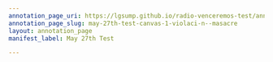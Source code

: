 ```yaml
---
annotation_page_uri: https://lgsump.github.io/radio-venceremos-test/annotations/may-27th-test-canvas-1-violaci-n--masacre.json
annotation_page_slug: may-27th-test-canvas-1-violaci-n--masacre
layout: annotation_page
manifest_label: May 27th Test

---
```

